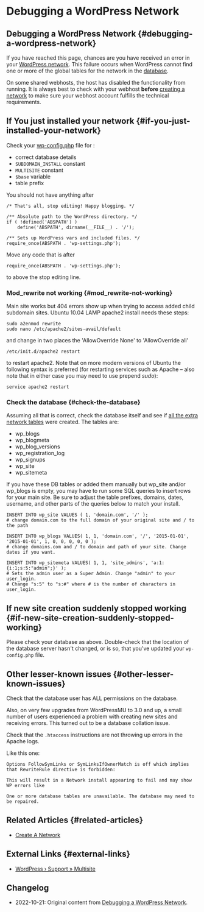 # Debugging a WordPress Network

## Debugging a WordPress Network {#debugging-a-wordpress-network}

If you have reached this page, chances are you have received an error in your [WordPress network](https://wordpress.org/documentation/articles/glossary#network). This failure occurs when WordPress cannot find one or more of the global tables for the network in the [database](https://codex.wordpress.org/Database_Description).

On some shared webhosts, the host has disabled the functionality from running. It is always best to check with your webhost **before** [creating a network](https://developer.wordpress.org/advanced-administration/wordpress/wp-config/) to make sure your webhost account fulfills the technical requirements.

## If You just installed your network {#if-you-just-installed-your-network}

Check your [wp-config.php](https://developer.wordpress.org/advanced-administration/wordpress/wp-config/) file for :

* correct database details
* `SUBDOMAIN_INSTALL` constant
* `MULTISITE` constant
* `$base` variable
* table prefix

You should not have anything after

```
/* That's all, stop editing! Happy blogging. */

/** Absolute path to the WordPress directory. */
if ( !defined('ABSPATH') )
	define('ABSPATH', dirname(__FILE__) . '/');

/** Sets up WordPress vars and included files. */
require_once(ABSPATH . 'wp-settings.php');
```

Move any code that is after

```
require_once(ABSPATH . 'wp-settings.php');
```
to above the stop editing line.

### Mod_rewrite not working {#mod_rewrite-not-working}

Main site works but 404 errors show up when trying to access added child subdomain sites. Ubuntu 10.04 LAMP apache2 install needs these steps:

```
sudo a2enmod rewrite
sudo nano /etc/apache2/sites-avail/default
```

and change in two places the 'AllowOverride None' to 'AllowOverride all'

```
/etc/init.d/apache2 restart
```

to restart apache2. Note that on more modern versions of Ubuntu the following syntax is preferred (for restarting services such as Apache – also note that in either case you may need to use prepend _sudo_):

```
service apache2 restart
```

### Check the database {#check-the-database}

Assuming all that is correct, check the database itself and see if [all the extra network tables](https://codex.wordpress.org/Database_Description#Multisite_Table_Overview) were created. The tables are:

* wp_blogs
* wp_blogmeta
* wp_blog_versions
* wp_registration_log
* wp_signups
* wp_site
* wp_sitemeta

If you have these DB tables or added them manually but wp_site and/or wp_blogs is empty, you may have to run some SQL queries to insert rows for your main site. Be sure to adjust the table prefixes, domains, dates, username, and other parts of the queries below to match your install.

```
INSERT INTO wp_site VALUES ( 1, 'domain.com', '/' );
# change domain.com to the full domain of your original site and / to the path

INSERT INTO wp_blogs VALUES( 1, 1, 'domain.com', '/', '2015-01-01', '2015-01-01', 1, 0, 0, 0, 0, 0 );
# change domains.com and / to domain and path of your site. Change dates if you want.

INSERT INTO wp_sitemeta VALUES( 1, 1, 'site_admins', 'a:1:{i:1;s:5:"admin";}' );
# Sets the admin user as a Super Admin. Change "admin" to your user_login. 
# Change "s:5" to "s:#" where # is the number of characters in user_login.
```

## If new site creation suddenly stopped working {#if-new-site-creation-suddenly-stopped-working}

Please check your database as above. Double-check that the location of the database server hasn't changed, or is so, that you've updated your `wp-config.php` file.

## Other lesser-known issues {#other-lesser-known-issues}

Check that the database user has ALL permissions on the database.

Also, on very few upgrades from WordPressMU to 3.0 and up, a small number of users experienced a problem with creating new sites and receiving errors. This turned out to be a database collation issue.

Check that the `.htaccess` instructions are not throwing up errors in the Apache logs.

Like this one:

```
Options FollowSymLinks or SymLinksIfOwnerMatch is off which implies that RewriteRule directive is forbidden:

This will result in a Network install appearing to fail and may show WP errors like

One or more database tables are unavailable. The database may need to be repaired.
```

## Related Articles {#related-articles}

* [Create A Network](https://developer.wordpress.org/advanced-administration/multisite/create-network/)

## External Links {#external-links}

* [WordPress › Support » Multisite](https://wordpress.org/documentation/forum/multisite)

## Changelog

- 2022-10-21: Original content from [Debugging a WordPress Network](https://wordpress.org/documentation/article/debugging-a-wordpress-network/).
